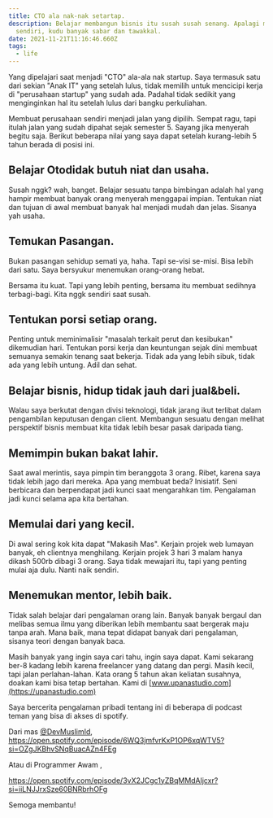 ```yaml
---
title: CTO ala nak-nak setartap.
description: Belajar membangun bisnis itu susah susah senang. Apalagi milik
  sendiri, kudu banyak sabar dan tawakkal.
date: 2021-11-21T11:16:46.660Z
tags:
  - life
---
```

Yang dipelajari saat menjadi "CTO" ala-ala nak startup. Saya termasuk satu dari sekian "Anak IT" yang setelah lulus, tidak memilih untuk mencicipi kerja di "perusahaan startup" yang sudah ada. Padahal tidak sedikit yang menginginkan hal itu setelah lulus dari bangku perkuliahan.

Membuat perusahaan sendiri menjadi jalan yang dipilih. Sempat ragu, tapi itulah jalan yang sudah dipahat sejak semester 5. Sayang jika menyerah begitu saja. Berikut beberapa nilai yang saya dapat setelah kurang-lebih 5 tahun berada di posisi ini.

## **Belajar Otodidak butuh niat dan usaha.**

Susah nggk? wah, banget. Belajar sesuatu tanpa bimbingan adalah hal yang hampir membuat banyak orang menyerah menggapai impian. Tentukan niat dan tujuan di awal membuat banyak hal menjadi mudah dan jelas. Sisanya yah usaha.

## **Temukan Pasangan.**

Bukan pasangan sehidup semati ya, haha. Tapi se-visi se-misi. Bisa lebih dari satu. Saya bersyukur menemukan orang-orang hebat.

Bersama itu kuat. Tapi yang lebih penting, bersama itu membuat sedihnya terbagi-bagi. Kita nggk sendiri saat susah.

## **Tentukan porsi setiap orang.**

Penting untuk meminimalisir "masalah terkait perut dan kesibukan" dikemudian hari. Tentukan porsi kerja dan keuntungan sejak dini membuat semuanya semakin tenang saat bekerja. Tidak ada yang lebih sibuk, tidak ada yang lebih untung. Adil dan sehat.

## **Belajar bisnis, hidup tidak jauh dari jual&beli.**

Walau saya berkutat dengan divisi teknologi, tidak jarang ikut terlibat dalam pengambilan keputusan dengan client. Membangun sesuatu dengan melihat perspektif bisnis membuat kita tidak lebih besar pasak daripada tiang.

## **Memimpin bukan bakat lahir.**

Saat awal merintis, saya pimpin tim beranggota 3 orang. Ribet, karena saya tidak lebih jago dari mereka. Apa yang membuat beda? Inisiatif. Seni berbicara dan berpendapat jadi kunci saat mengarahkan tim. Pengalaman jadi kunci selama apa kita bertahan.

## **Memulai dari yang kecil.**

Di awal sering kok kita dapat "Makasih Mas". Kerjain projek web lumayan banyak, eh clientnya menghilang. Kerjain projek 3 hari 3 malam hanya dikash 500rb dibagi 3 orang. Saya tidak mewajari itu, tapi yang penting mulai aja dulu. Nanti naik sendiri.

## **Menemukan mentor, lebih baik.**

Tidak salah belajar dari pengalaman orang lain. Banyak banyak bergaul dan melibas semua ilmu yang diberikan lebih membantu saat bergerak maju tanpa arah. Mana baik, mana tepat didapat banyak dari pengalaman, sisanya teori dengan banyak baca.

Masih banyak yang ingin saya cari tahu, ingin saya dapat. Kami sekarang ber-8 kadang lebih karena freelancer yang datang dan pergi. Masih kecil, tapi jalan perlahan-lahan. Kata orang 5 tahun akan keliatan susahnya, doakan kami bisa tetap bertahan. Kami di [www.upanastudio.com](https://upanastudio.com)

Saya bercerita pengalaman pribadi tentang ini di beberapa di podcast teman yang bisa di akses di spotify.

Dari mas [@DevMuslimId](https://twitter.com/@DevMuslimId), <https://open.spotify.com/episode/6WQ3jmfvrKxP1OP6xqWTV5?si=OZgJKBhvSNqBuacAZn4FEg>

Atau di Programmer Awam ,

<https://open.spotify.com/episode/3vX2JCgc1yZBqMMdAljcxr?si=iiLNJJrxSze60BNRbrhOFg>

Semoga membantu!